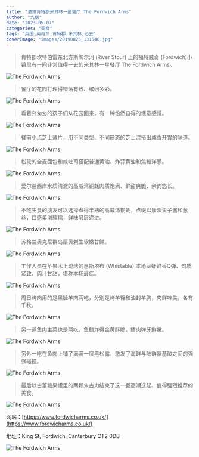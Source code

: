 ```yaml
---
title: "激推肯特郡米其林一星餐厅 The Fordwich Arms"
author: "九姨"
date: "2023-05-07"
categories: "美食"
tags: "英国,英格兰,肯特郡,米其林,必去"
coverImage: "images/20190825_131546.jpg"
---
```


>肯特郡坎特伯雷东北方斯陶尔河 (River Stour) 上的福特威奇 (Fordwich)小镇里有一间非常值得一去的米其林一星餐厅 The Fordwich Arms。

![The Fordwich Arms](images/20190825_124140.jpg)

>餐厅的花园打理得错落有致、缤纷多彩。

![The Fordwich Arms](images/20190825_124023.jpg)

>看着兴匆匆的孩子们从花园回来，有一种怡然自得的惬意感觉。

![The Fordwich Arms](images/20190825_124053.jpg)

>餐前小点芝士薄片，用不同类型、不同形态的芝士混搭出咸香开胃的味道。

![The Fordwich Arms](images/20190825_124619.jpg)

>松软的全麦面包和咸吐司搭配普通黄油、炸蒜黄油和焦糖洋葱。

![The Fordwich Arms](images/20190825_125806.jpg)

>爱尔兰西岸水质清澈的高威湾铜蚝肉质饱满、鲜甜爽脆、余韵悠长。

![The Fordwich Arms](images/20190825_125808.jpg)

>不吃生食的朋友可以选择煮得半熟的高威湾铜蚝，点缀以康沃鱼子酱和葱丝，口感柔滑软糯，鲜味层层递进。

![The Fordwich Arms](images/20190825_125802.jpg)

>苏格兰奥克尼群岛扇贝刺生软嫩甘鲜。

![The Fordwich Arms](images/20190825_131551.jpg)

>工作人员在苹果木上现烤的惠斯塔布 (Whistable) 本地龙虾鲜香Q弹、肉质紧致、肉汁甘甜，堪称本场最佳。

![The Fordwich Arms](images/20190825_131546.jpg)

>周日烤肉用的是黑脸羊肉两吃，分别是烤羊臀和油封羊胸，肉鲜味美，各有千秋。

![The Fordwich Arms](images/20190825_133951.jpg)

>另一道鱼肉主菜也是两吃，鱼鳍炸得金黄酥脆，鳍肉弹牙鲜嫩。

![The Fordwich Arms](images/20190825_133946.jpg)

>另外一吃在鱼肉上铺了满满一层黑松露，激发了海鲜与陆鲜氨基酸之间的强强碰撞。

![The Fordwich Arms](images/20190825_133943.jpg)

>最后以古董糖果罐里的两颗朱古力结束了这一餐高潮迭起、值得强烈推荐的美食。

![The Fordwich Arms](images/20190825_140845.jpg)


网站：[https://www.fordwicharms.co.uk/](https://www.fordwicharms.co.uk/)

地址：King St, Fordwich, Canterbury CT2 0DB

![The Fordwich Arms](images/fordwicharms.jpg)